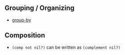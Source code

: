 ## Grouping / Organizing

- [group-by](https://clojuredocs.org/clojure.core/group-by)

## Composition

- `(comp not nil?)` can be written as `(complement nil?)`
